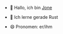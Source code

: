 - 👋 Hallo, ich bin [Jone](https://github.com/jone-cmd)

- 🌱 Ich lerne gerade Rust

- 😄 Pronomen: er/ihm
